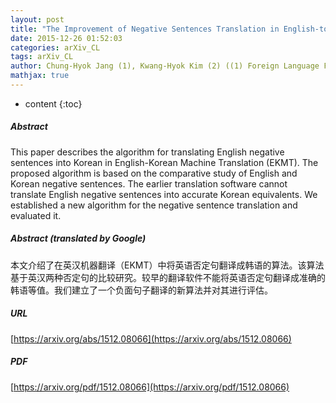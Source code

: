 ```yaml
---
layout: post
title: "The Improvement of Negative Sentences Translation in English-to-Korean Machine Translation"
date: 2015-12-26 01:52:03
categories: arXiv_CL
tags: arXiv_CL
author: Chung-Hyok Jang (1), Kwang-Hyok Kim (2) ((1) Foreign Language Faculty, Kim Il Sung University, (2) Computer Science College, Kim Il Sung University)
mathjax: true
---
```


* content
{:toc}

##### Abstract
This paper describes the algorithm for translating English negative sentences into Korean in English-Korean Machine Translation (EKMT). The proposed algorithm is based on the comparative study of English and Korean negative sentences. The earlier translation software cannot translate English negative sentences into accurate Korean equivalents. We established a new algorithm for the negative sentence translation and evaluated it.

##### Abstract (translated by Google)
本文介绍了在英汉机器翻译（EKMT）中将英语否定句翻译成韩语的算法。该算法基于英汉两种否定句的比较研究。较早的翻译软件不能将英语否定句翻译成准确的韩语等值。我们建立了一个负面句子翻译的新算法并对其进行评估。

##### URL
[https://arxiv.org/abs/1512.08066](https://arxiv.org/abs/1512.08066)

##### PDF
[https://arxiv.org/pdf/1512.08066](https://arxiv.org/pdf/1512.08066)

